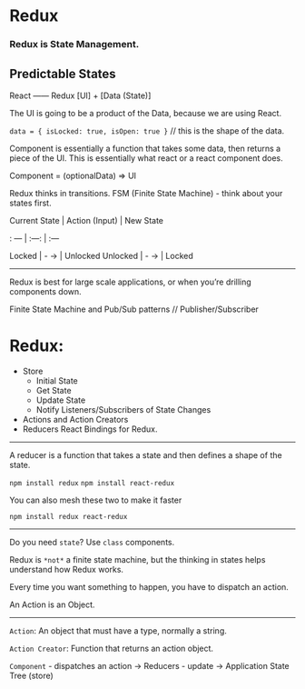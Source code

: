 # Redux

### Redux is State Management.

## Predictable States

React —— Redux
[UI] + [Data (State)]

The UI is going to be a product of the Data, because we are using React.

`data = { isLocked: true, isOpen: true }` // this is the shape of the data.

Component is essentially a function that takes some data, then returns a piece of the UI. This is essentially what react or a react component does.

Component = (optionalData) => UI

Redux thinks in transitions.
FSM (Finite State Machine) - think about your states first.

Current State | Action (Input) | New State

: — | :—: | :—

Locked | - -> | Unlocked
Unlocked | - -> | Locked

---

Redux is best for large scale applications, or when you’re drilling components down.

Finite State Machine and Pub/Sub patterns // Publisher/Subscriber

# Redux:

* Store
  * Initial State
  * Get State
  * Update State
  * Notify Listeners/Subscribers of State Changes
* Actions and Action Creators
* Reducers
  React Bindings for Redux.

---

A reducer is a function that takes a state and then defines a shape of the state.

`npm install redux`
`npm install react-redux`

You can also mesh these two to make it faster

`npm install redux react-redux`

---

Do you need `state`? Use `class` components.

Redux is `*not*` a finite state machine, but the thinking in states helps understand how Redux works.

Every time you want something to happen, you have to dispatch an action.

An Action is an Object.

---

`Action`: An object that must have a type, normally a string.

`Action Creator`: Function that returns an action object.

`Component` - dispatches an action -> Reducers - update -> Application State Tree (store)
